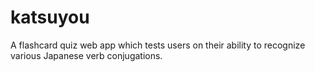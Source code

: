# katsuyou
A flashcard quiz web app which tests users on their ability to recognize various Japanese verb conjugations.
